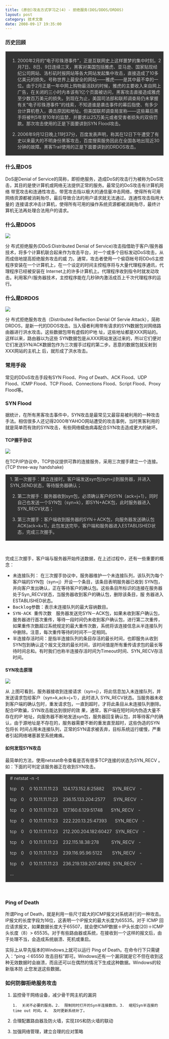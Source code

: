```yaml
---
title: (原创)攻击方式学习之(4) - 拒绝服务(DOS/DDOS/DRDOS)
layout: post
category: 技术文章
date: 2008-09-17 19:35:00
---
```


### 历史回顾

<div style="border: 1px solid #cccccc; padding: 4px 5px 4px 14px; background-color: #333333; color: #cccccc;">

1. 2000年2月的&#8220;电子珍珠港事件&#8221;，正是互联网史上这样噩梦的集中时刻。2月7日、8日、9日连续三天，黑客对美国包括雅虎、亚马逊、国家贴现经纪公司网站、洛杉矶时报网站等各大网站发起集中攻击，直接造成了10多亿美元的损失。号称世界上最安全的网站——雅虎——是其中最不幸的一位。由于2月正是一年中网上购物最活跃的时候，雅虎的主要收入来自网上广告，在关闭的三小时内本该有1亿个页面被访问，黑客攻击直接造成雅虎至少数百万美元的损失。到现在为止，美国司法部和联邦调查局仍未掌握有关&#8220;电子珍珠港事件&#8221;的线索，不知道谁是袭击事件的幕后指使、有多少台计算机卷入，袭击原因和地址。但美国联邦调查局宣称——这些幕后黑手将被判5年至10年的监禁，并要求以25万美元或者受害者损失的双倍罚款。那次攻击使用的正是下面要讲到SYN Flood攻击。

2. 2006年9月12日晚上11时37分，百度发表声明，称其在12日下午遭受了有史以来最大的不明身份黑客攻击，百度搜索服务因此在全国各地出现近30分钟的故障。黑客Trail使用的正是下面要讲到的DRDOS攻击。 

</div>

### 什么是DOS

DoS是Denial of Service的简称，即拒绝服务，造成DoS的攻击行为被称为DoS攻击，其目的是使计算机或网络无法提供正常的服务。最常见的DoS攻击有计算机网络 带宽攻击和连通性攻击。带宽攻击指以极大的通信量冲击网络，使得所有可用网络资源都被消耗殆尽，最后导致合法的用户请求就无法通过。连通性攻击指用大量的 连接请求冲击计算机，使得所有可用的操作系统资源都被消耗殆尽，最终计算机无法再处理合法用户的请求。 

### 什么是DDOS

![](http://images.cnblogs.com/cnblogs_com/coderzh/security/fig1.gif)

分 布式拒绝服务(DDoS:Distributed Denial of Service)攻击指借助于客户/服务器技术，将多个计算机联合起来作为攻击平台，对一个或多个目标发动DoS攻击，从而成倍地提高拒绝服务攻击的威 力。通常，攻击者使用一个偷窃帐号将DDoS主控程序安装在一个计算机上，在一个设定的时间主控程序将与大量代理程序通讯，代理程序已经被安装在 Internet上的许多计算机上。代理程序收到指令时就发动攻击。利用客户/服务器技术，主控程序能在几秒钟内激活成百上千次代理程序的运行。 

### 什么是DRDOS

![](http://images.cnblogs.com/cnblogs_com/coderzh/security/DRDoS.gif)

分 布式拒绝服务攻击（Distributed Reflection Denial Of Servie Attack），简称DRDOS，是新一代的DDOS攻击。当入侵者利用带有请求的SYN数据包对网络路由器进行洪水攻击。这些数据包带有虚假的IP地 址，这些地址都是XXX网站的。这样以来，路由器以为这些 SYN数据包是从XXX网站发送过来的，所以它们便对它们发送SYN/ACK数据包作为三次握手过程的第二步。恶意的数据包就反射到XXX网站的主机上 后，就形成了洪水攻击。 

### 常用手段

常见的DDoS攻击手段有SYN Flood、Ping of Death、ACK Flood、UDP Flood、ICMP Flood、TCP Flood、Connections Flood、Script Flood、Proxy Flood等。 

### SYN Flood

据统计，在所有黑客攻击事件中，SYN攻击是最常见又最容易被利用的一种攻击手法。相信很多人还记得2000年YAHOO网站遭受的攻击事例，当时黑客利用的就是简单而有效的SYN攻击，有些网络蠕虫病毒配合SYN攻击造成更大的破坏。 

#### TCP握手协议

![](http://images.cnblogs.com/cnblogs_com/coderzh/security/180px-Tcp_normal.png)

在TCP/IP协议中，TCP协议提供可靠的连接服务，采用三次握手建立一个连接。(TCP three-way handshake)

<div style="border: 1px solid #cccccc; padding: 4px 5px 4px 14px; background-color: #333333; color: #cccccc;">1. 第一次握手：建立连接时，客户端发送syn包(syn=j)到服务器，并进入SYN_SEND状态，等待服务器确认；

2. 第二次握手：服务器收到syn包，必须确认客户的SYN（ack=j+1），同时自己也发送一个SYN包（syn=k），即SYN+ACK包，此时服务器进入SYN_RECV状态；

3. 第三次握手：客户端收到服务器的SYN＋ACK包，向服务器发送确认包ACK(ack=k+1)，此包发送完毕，客户端和服务器进入ESTABLISHED状态，完成三次握手。</div>

&nbsp;

完成三次握手，客户端与服务器开始传送数据，在上述过程中，还有一些重要的概念： 

*   <tt>未连接队列</tt>： 在三次握手协议中，服务器维护一个未连接队列，该队列为每个客户端的SYN包（syn=j）开设一个条目，该条目表明服务器已收到 SYN包，并向客户发出确认，正在等待客户的确认包。这些条目所标识的连接在服务器处于Syn_RECV状态，当服务器收到客户的确认包，删除该条目，服 务器进入ESTABLISHED状态。
*   <tt>Backlog参数</tt>：表示未连接队列的最大容纳数目。
*   <tt>SYN-ACK&nbsp;重传次数</tt>　服务器发送完SYN－ACK包，如果未收到客户确认包，服务器进行首次重传，等待一段时间仍未收到客户确认包，进行第二次重传，如果重传次数超过系统规定的最大重传次数，系统将该连接信息从半连接队列中删除。注意，每次重传等待的时间不一定相同。
*   <tt>半连接存活时间</tt>：是指半连接队列的条目存活的最长时间，也即服务从收到SYN包到确认这个报文无效的最长时间，该时间值是所有重传请求包的最长等待时间总和。有时我们也称半连接存活时间为Timeout时间、SYN_RECV存活时间。

#### SYN攻击原理

![](http://images.cnblogs.com/cnblogs_com/coderzh/security/180px-Tcp_synflood.png)

从 上图可看到，服务器接收到连接请求（syn=j），将此信息加入未连接队列，并发送请求包给客户（syn=k,ack=j+1），此时进入 SYN_RECV状态。当服务器未收到客户端的确认包时，重发请求包，一直到超时，才将此条目从未连接队列删除。配合IP欺骗，SYN攻击能达到很好的效 果，通常，客户端在短时间内伪造大量不存在的IP 地址，向服务器不断地发送syn包，服务器回复确认包，并等待客户的确认，由于源地址是不存在的，服务器需要不断的重发直至超时，这些伪造的SYN包将长 时间占用未连接队列，正常的SYN请求被丢弃，目标系统运行缓慢，严重者引起网络堵塞甚至系统瘫痪。 

#### 如何发现SYN攻击

最简单的方法，使用netstat命令查看是否有很多TCP连接的状态为SYN_RECV 。如：下面的可判定该服务器正在收到SYN攻击。 

<div style="border: 1px solid #cccccc; padding: 4px 5px 4px 14px; background-color: #333333; color: #cccccc;"># netstat -n -t

tcp　0　 0 10.11.11.11:23&nbsp;&nbsp;&nbsp; 124.173.152.8:25882　&nbsp;&nbsp; SYN_RECV　- 

tcp　0　 0 10.11.11.11:23&nbsp;&nbsp;&nbsp; 236.15.133.204:2577　&nbsp;&nbsp; SYN_RECV　- 

tcp　0　 0 10.11.11.11:23&nbsp;&nbsp;&nbsp; 127.160.6.129:51748　&nbsp;&nbsp; SYN_RECV　- 

tcp　0　 0 10.11.11.11:23&nbsp;&nbsp;&nbsp; 222.220.13.25:47393　&nbsp;&nbsp; SYN_RECV　- 

tcp　0　 0 10.11.11.11:23&nbsp;&nbsp;&nbsp; 212.200.204.182:60427&nbsp;&nbsp; SYN_RECV　- 

tcp　0　 0 10.11.11.11:23&nbsp;&nbsp;&nbsp; 232.115.18.38:278&nbsp;&nbsp;&nbsp;&nbsp;&nbsp;&nbsp;&nbsp;&nbsp;&nbsp; SYN_RECV　- 

tcp　0　 0 10.11.11.11:23&nbsp;&nbsp;&nbsp; 239.116.95.96:5122&nbsp;&nbsp;&nbsp;&nbsp;&nbsp;&nbsp;&nbsp; SYN_RECV　- 

tcp　0　 0 10.11.11.11:23&nbsp;&nbsp;&nbsp; 236.219.139.207:49162&nbsp; SYN_RECV　- 

... 

</div>

&nbsp;

### Ping of Death

所谓Ping of Death，就是利用一些尺寸超大的ICMP报文对系统进行的一种攻击。IP报文的长度字段为16位，这表明一个IP报文的最大长度为65535。对于 ICMP 回应请求报文，如果数据长度大于65507，就会使ICMP数据＋IP头长度(20)＋ICMP头长度（8）&gt; 65535。对于有些路由器或系统，在接收到一个这样的报文后，由于处理不当，会造成系统崩溃、死机或重启。

实际上从早先版本的Windows上就可以运行 Ping of Death。在命令行下只需键入：&#8220;ping -l 65550 攻击目标&#8221;即可。Windows还有一个漏洞就是它不但在收到这种无效数据时会崩溃，而且还可以在偶然的情况下生成这种数据。Windows的较新版本防 止您发送这些数据。 

### 如何防御拒绝服务攻击

1.  <tt>监控骨干网络设备，减少骨干网主机的漏洞</tt>

        1.  关闭不必要的服务。2.  限制同时打开的Syn半连接数目。3.  缩短Syn半连接的time out 时间。4.  及时更新系统补丁。
2.  <tt>合理配置路由器及防火墙，实现IDS和防火墙的联动</tt>
3.  <tt>加强网络管理，建立合理的应对策略</tt>
